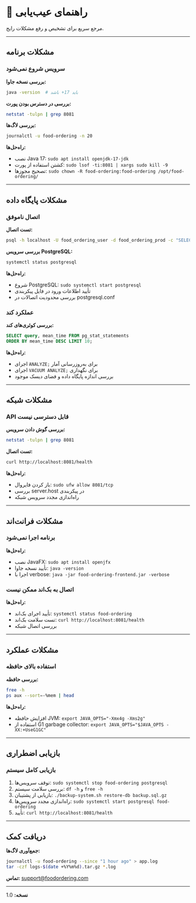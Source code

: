 # 🔧 راهنمای عیب‌یابی

مرجع سریع برای تشخیص و رفع مشکلات رایج.

---

## مشکلات برنامه

### سرویس شروع نمی‌شود

**بررسی نسخه جاوا:**
```bash
java -version  # باید 17+ باشد
```

**بررسی در دسترس بودن پورت:**
```bash
netstat -tulpn | grep 8081
```

**بررسی لاگ‌ها:**
```bash
journalctl -u food-ordering -n 20
```

**راه‌حل‌ها:**
- نصب Java 17: `sudo apt install openjdk-17-jdk`
- کشتن استفاده از پورت: `sudo lsof -ti:8081 | xargs sudo kill -9`
- تصحیح مجوزها: `sudo chown -R food-ordering:food-ordering /opt/food-ordering/`

---

## مشکلات پایگاه داده

### اتصال ناموفق

**تست اتصال:**
```bash
psql -h localhost -U food_ordering_user -d food_ordering_prod -c "SELECT 1"
```

**بررسی سرویس PostgreSQL:**
```bash
systemctl status postgresql
```

**راه‌حل‌ها:**
- شروع PostgreSQL: `sudo systemctl start postgresql`
- تأیید اطلاعات ورود در فایل پیکربندی
- بررسی محدودیت اتصالات در postgresql.conf

### عملکرد کند

**بررسی کوئری‌های کند:**
```sql
SELECT query, mean_time FROM pg_stat_statements 
ORDER BY mean_time DESC LIMIT 10;
```

**راه‌حل‌ها:**
- اجرای `ANALYZE;` برای به‌روزرسانی آمار
- اجرای `VACUUM ANALYZE;` برای نگهداری
- بررسی اندازه پایگاه داده و فضای دیسک موجود

---

## مشکلات شبکه

### API قابل دسترسی نیست

**بررسی گوش دادن سرویس:**
```bash
netstat -tulpn | grep 8081
```

**تست اتصال:**
```bash
curl http://localhost:8081/health
```

**راه‌حل‌ها:**
- باز کردن فایروال: `sudo ufw allow 8081/tcp`
- بررسی server.host در پیکربندی
- راه‌اندازی مجدد سرویس شبکه

---

## مشکلات فرانت‌اند

### برنامه اجرا نمی‌شود

**راه‌حل‌ها:**
- نصب JavaFX: `sudo apt install openjfx`
- تأیید نسخه جاوا: `java -version`
- اجرا با verbose: `java -jar food-ordering-frontend.jar -verbose`

### اتصال به بک‌اند ممکن نیست

**راه‌حل‌ها:**
- تأیید اجرای بک‌اند: `systemctl status food-ordering`
- تست سلامت بک‌اند: `curl http://localhost:8081/health`
- بررسی اتصال شبکه

---

## مشکلات عملکرد

### استفاده بالای حافظه

**بررسی حافظه:**
```bash
free -h
ps aux --sort=-%mem | head
```

**راه‌حل‌ها:**
- افزایش حافظه JVM: `export JAVA_OPTS="-Xmx4g -Xms2g"`
- استفاده از G1 garbage collector: `export JAVA_OPTS="$JAVA_OPTS -XX:+UseG1GC"`

---

## بازیابی اضطراری

### بازیابی کامل سیستم

1. توقف سرویس‌ها: `sudo systemctl stop food-ordering postgresql`
2. بررسی سلامت سیستم: `df -h` و `free -h`
3. بازیابی از پشتیبان: `./backup-system.sh restore-db backup.sql.gz`
4. راه‌اندازی مجدد سرویس‌ها: `sudo systemctl start postgresql food-ordering`
5. تأیید: `curl http://localhost:8081/health`

---

## دریافت کمک

**جمع‌آوری لاگ‌ها:**
```bash
journalctl -u food-ordering --since "1 hour ago" > app.log
tar -czf logs-$(date +%Y%m%d).tar.gz *.log
```

**تماس:** support@foodordering.com

---

**نسخه:** 1.0 